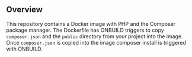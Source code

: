 ## Overview
This repository contains a Docker image with PHP and the Composer package manager.
The Dockerfile has ONBUILD triggers to copy `composer.json` and the `public` directory from your project into the image.
Once `composer.json` is copied into the image composer install is triggered with ONBUILD.
